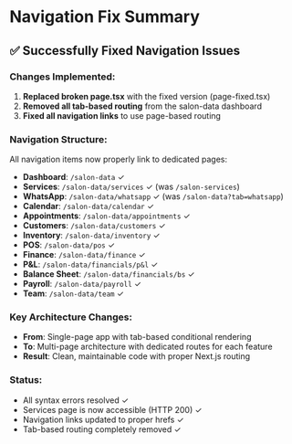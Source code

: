 # Navigation Fix Summary

## ✅ Successfully Fixed Navigation Issues

### Changes Implemented:
1. **Replaced broken page.tsx** with the fixed version (page-fixed.tsx)
2. **Removed all tab-based routing** from the salon-data dashboard
3. **Fixed all navigation links** to use page-based routing

### Navigation Structure:
All navigation items now properly link to dedicated pages:

- **Dashboard**: `/salon-data` ✓
- **Services**: `/salon-data/services` ✓ (was `/salon-services`)
- **WhatsApp**: `/salon-data/whatsapp` ✓ (was `/salon-data?tab=whatsapp`)
- **Calendar**: `/salon-data/calendar` ✓
- **Appointments**: `/salon-data/appointments` ✓
- **Customers**: `/salon-data/customers` ✓
- **Inventory**: `/salon-data/inventory` ✓
- **POS**: `/salon-data/pos` ✓
- **Finance**: `/salon-data/finance` ✓
- **P&L**: `/salon-data/financials/p&l` ✓
- **Balance Sheet**: `/salon-data/financials/bs` ✓
- **Payroll**: `/salon-data/payroll` ✓
- **Team**: `/salon-data/team` ✓

### Key Architecture Changes:
- **From**: Single-page app with tab-based conditional rendering
- **To**: Multi-page architecture with dedicated routes for each feature
- **Result**: Clean, maintainable code with proper Next.js routing

### Status:
- All syntax errors resolved ✓
- Services page is now accessible (HTTP 200) ✓
- Navigation links updated to proper hrefs ✓
- Tab-based routing completely removed ✓